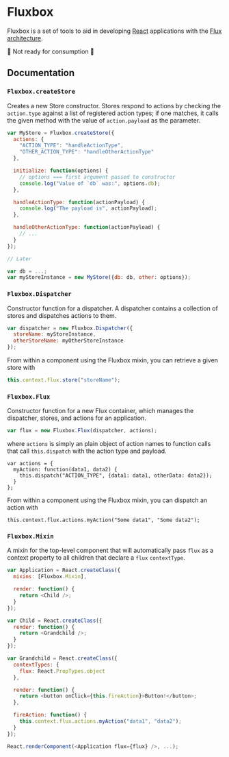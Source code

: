 Fluxbox
=======

Fluxbox is a set of tools to aid in developing
[React](http://facebook.github.io/react/) applications with the [Flux
architecture](http://facebook.github.io/react/docs/flux-overview.html).

:construction: Not ready for consumption :construction:

Documentation
-------------

### `Fluxbox.createStore`

Creates a new Store constructor. Stores respond to actions by checking the
`action.type` against a list of registered action types; if one matches, it
calls the given method with the value of `action.payload` as the parameter.

```javascript
var MyStore = Fluxbox.createStore({
  actions: {
    "ACTION_TYPE": "handleActionType",
    "OTHER_ACTION_TYPE": "handleOtherActionType"
  },

  initialize: function(options) {
    // options === first argument passed to constructor
    console.log("Value of `db` was:", options.db);
  },

  handleActionType: function(actionPayload) {
    console.log("The payload is", actionPayload);
  },

  handleOtherActionType: function(actionPayload) {
    // ...
  }
});

// Later

var db = ...;
var myStoreInstance = new MyStore({db: db, other: options});
```

### `Fluxbox.Dispatcher`

Constructor function for a dispatcher. A dispatcher contains a collection of
stores and dispatches actions to them.

```javascript
var dispatcher = new Fluxbox.Dispatcher({
  storeName: myStoreInstance,
  otherStoreName: myOtherStoreInstance
});
```

From within a component using the Fluxbox mixin, you can retrieve a given store
with

```javascript
this.context.flux.store("storeName");
```

### `Fluxbox.Flux`

Constructor function for a new Flux container, which manages the dispatcher,
stores, and actions for an application.

```javascript
var flux = new Fluxbox.Flux(dispatcher, actions);
```

where `actions` is simply an plain object of action names to function calls that
call `this.dispatch` with the action type and payload.

```
var actions = {
  myAction: function(data1, data2) {
    this.dispatch("ACTION_TYPE", {data1: data1, otherData: data2});
  }
};
```

From within a component using the Fluxbox mixin, you can dispatch an action with

```
this.context.flux.actions.myAction("Some data1", "Some data2");
```

### `Fluxbox.Mixin`

A mixin for the top-level component that will automatically pass `flux` as a
context property to all children that declare a `flux` `contextType`.

```javascript
var Application = React.createClass({
  mixins: [Fluxbox.Mixin],

  render: function() {
    return <Child />;
  }
});

var Child = React.createClass({
  render: function() {
    return <Grandchild />;
  }
});

var Grandchild = React.createClass({
  contextTypes: {
    flux: React.PropTypes.object
  },

  render: function() {
    return <button onClick={this.fireAction}>Button!</button>;
  },

  fireAction: function() {
    this.context.flux.actions.myAction("data1", "data2");
  }
});

React.renderComponent(<Application flux={flux} />, ...);
```
